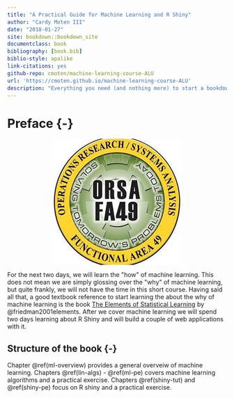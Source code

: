 ```yaml
--- 
title: "A Practical Guide for Machine Learning and R Shiny"
author: "Cardy Moten III"
date: "2018-01-27"
site: bookdown::bookdown_site
documentclass: book
bibliography: [book.bib]
biblio-style: apalike
link-citations: yes
github-repo: cmoten/machine-learning-course-ALU
url: 'https://cmoten.github.io/machine-learning-course-ALU'
description: "Everything you need (and nothing more) to start a bookdown book."
---
```


# Preface {-}

<img src="img/logo.jpg" style="display: block; margin: auto;" />



For the next two days, we will learn the "how" of machine learning. This does not mean we are simply glossing over the "why" of machine learning, but quite frankly, we will not have the time in this short course. Having said all that, a good textbook reference to start learning the about the why of machine learning is the book [The Elements of Statistical Learning](https://web.stanford.edu/~hastie/ElemStatLearn/) by @friedman2001elements. After we cover machine learning we will spend two days learning about R Shiny and will build a couple of web applications with it.

## Structure of the book {-}
Chapter \@ref(ml-overview) provides a general overveiw of machine learning. Chapters \@ref(lin-algs) - \@ref(ml-pe) covers machine learning algorithms and a practical exercise. Chapters \@ref(shiny-tut) and \@ref(shiny-pe) focus on R shiny and a practical exercise. 
